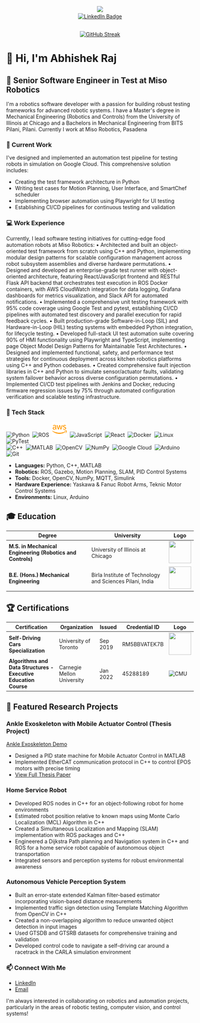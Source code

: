 <div id="header" align="center">
  <img src="https://media1.giphy.com/media/v1.Y2lkPTc5MGI3NjExanBsbWlxN2h3NHE4M2RoaXRjbWE2cG4wbDNoNGQ5ZTVzcnYzOGc4dyZlcD12MV9pbnRlcm5hbF9naWZfYnlfaWQmY3Q9Zw/qgQUggAC3Pfv687qPC/giphy.gif" width="100"/>
</div>
<div id="badges" align="center">
  <a href="https://www.linkedin.com/in/abhishekraj166/">
    <img src="https://img.shields.io/badge/LinkedIn-blue?style=for-the-badge&logo=linkedin&logoColor=white" alt="LinkedIn Badge"/>
  </a>
</div>
<div id="profile-view-count" align="center">
  <img src="https://komarev.com/ghpvc/?username=abhishekraj166&style=flat-square&color=blue" alt=""/>
</div>
<div align="center" width="100" height="50">

  [![GitHub Streak](http://github-readme-streak-stats.herokuapp.com?user=abhishekraj166&theme=dark&background=000000)](https://git.io/streak-stats)
  
</div>

# 👋 Hi, I'm Abhishek Raj

## 🤖 Senior Software Engineer in Test at Miso Robotics

I'm a robotics software developer with a passion for building robust testing frameworks for advanced robotic systems. I have a Master's degree in Mechanical Engineering (Robotics and Controls) from the University of Illinois at Chicago and a Bachelors in Mechanical Engineering from BITS Pilani, Pilani.
Currently I work at Miso Robotics, Pasadena


### 🔧 Current Work

I've designed and implemented an automation test pipeline for testing robots in simulation on Google Cloud. This comprehensive solution includes:
- Creating the test framework architecture in Python
- Writing test cases for Motion Planning, User Interface, and SmartChef scheduler
- Implementing browser automation using Playwright for UI testing
- Establishing CI/CD pipelines for continuous testing and validation

### 💻 Work Experience

Currently, I lead software testing initiatives for cutting-edge food automation robots at Miso Robotics:
• Architected and built an object-oriented test framework from scratch using C++ and Python, implementing modular design patterns for
scalable configuration management across robot subsystem assemblies and diverse hardware permutations.
• Designed and developed an enterprise-grade test runner with object-oriented architecture, featuring React/JavaScript frontend and
RESTful Flask API backend that orchestrates test execution in ROS Docker containers, with AWS CloudWatch integration for data
logging, Grafana dashboards for metrics visualization, and Slack API for automated notifications.
• Implemented a comprehensive unit testing framework with 95% code coverage using Google Test and pytest, establishing CI/CD
pipelines with automated test discovery and parallel execution for rapid feedback cycles.
• Built production-grade Software-in-Loop (SIL) and Hardware-in-Loop (HIL) testing systems with embedded Python integration, for
lifecycle testing.
• Developed full-stack UI test automation suite covering 90% of HMI functionality using Playwright and TypeScript, implementing page
Object Model Design Patterns for Maintainable Test Architectures.
• Designed and implemented functional, safety, and performance test strategies for continuous deployment across kitchen robotics
platforms using C++ and Python codebases.
• Created comprehensive fault injection libraries in C++ and Python to simulate sensor/actuator faults, validating system failover
behavior across diverse configuration permutations.
• Implemented CI/CD test pipelines with Jenkins and Docker, reducing firmware regression issues by 75% through automated
configuration verification and scalable testing infrastructure.

### 🔧 Tech Stack

<div>
  <img src="https://cdn.jsdelivr.net/gh/devicons/devicon/icons/python/python-original.svg" title="Python" alt="Python" width="50" height="50"/>&nbsp;
  <img src="https://cdn.jsdelivr.net/gh/devicons/devicon/icons/ros/ros-original-wordmark.svg" title="ROS" alt="ROS" width="50" height="50"/>&nbsp;
  <img src="https://github.com/devicons/devicon/blob/master/icons/amazonwebservices/amazonwebservices-plain-wordmark.svg" title="AWS" alt="AWS" width="40" height="40"/>&nbsp;
  <img src="https://cdn.jsdelivr.net/gh/devicons/devicon/icons/javascript/javascript-original.svg" title="JavaScript" alt="JavaScript" width="50" height="50"/>&nbsp;
  <img src="https://cdn.jsdelivr.net/gh/devicons/devicon/icons/react/react-original.svg" title="React" alt="React" width="50" height="50"/>&nbsp;
  <img src="https://cdn.jsdelivr.net/gh/devicons/devicon/icons/docker/docker-original.svg" title="Docker" alt="Docker" width="50" height="50"/>&nbsp;
  <img src="https://cdn.jsdelivr.net/gh/devicons/devicon/icons/linux/linux-original.svg" title="Linux" alt="Linux" width="50" height="50"/>&nbsp;
  <img src="https://cdn.jsdelivr.net/gh/devicons/devicon/icons/pytest/pytest-original.svg" title="PyTest" alt="PyTest" width="50" height="50"/>&nbsp;
</div>

<div>
  <img src="https://cdn.jsdelivr.net/gh/devicons/devicon/icons/cplusplus/cplusplus-original.svg" title="C++" alt="C++" width="50" height="50"/>&nbsp;
  <img src="https://cdn.jsdelivr.net/gh/devicons/devicon/icons/matlab/matlab-original.svg" title="MATLAB" alt="MATLAB" width="50" height="50"/>&nbsp;
  <img src="https://cdn.jsdelivr.net/gh/devicons/devicon/icons/opencv/opencv-original.svg" title="OpenCV" alt="OpenCV" width="50" height="50"/>&nbsp;
  <img src="https://cdn.jsdelivr.net/gh/devicons/devicon/icons/numpy/numpy-original.svg" title="NumPy" alt="NumPy" width="50" height="50"/>&nbsp;
  <img src="https://cdn.jsdelivr.net/gh/devicons/devicon/icons/googlecloud/googlecloud-original.svg" title="Google Cloud" alt="Google Cloud" width="50" height="50"/>&nbsp;
  <img src="https://cdn.jsdelivr.net/gh/devicons/devicon/icons/arduino/arduino-original.svg" title="Arduino" alt="Arduino" width="50" height="50"/>&nbsp;
  <img src="https://cdn.jsdelivr.net/gh/devicons/devicon/icons/git/git-original.svg" title="Git" alt="Git" width="50" height="50"/>&nbsp;
</div>

- **Languages:** Python, C++, MATLAB
- **Robotics:** ROS, Gazebo, Motion Planning, SLAM, PID Control Systems
- **Tools:** Docker, OpenCV, NumPy, MQTT, Simulink
- **Hardware Experience:** Yaskawa & Fanuc Robot Arms, Teknic Motor Control Systems
- **Environments:** Linux, Arduino

## 🎓 Education

| Degree | University | Logo |
|--------|------------|------|
| **M.S. in Mechanical Engineering (Robotics and Controls)** | University of Illinois at Chicago | <img src="https://upload.wikimedia.org/wikipedia/commons/9/96/University_of_Illinois_at_Chicago_circle_logo.svg" width="60" height="60"> |
| **B.E. (Hons.) Mechanical Engineering** | Birla Institute of Technology and Sciences Pilani, India | <img src="https://upload.wikimedia.org/wikipedia/en/d/d3/BITS_Pilani-Logo.svg" width="60" height="60"> |

## 🏆 Certifications

| Certification | Organization | Issued | Credential ID | Logo |
|---------------|--------------|--------|--------------|------|
| **Self-Driving Cars Specialization** | University of Toronto | Sep 2019 | RM5BBVATEK7B | <img src="https://upload.wikimedia.org/wikipedia/commons/thumb/9/97/Coursera-Logo_600x600.svg/1200px-Coursera-Logo_600x600.svg.png" width="60" height="60"> |
| **Algorithms and Data Structures - Executive Education Course** | Carnegie Mellon University | Jan 2022 | 45288189 | <img src="https://upload.wikimedia.org/wikipedia/commons/f/f3/Carnegie_Mellon_University_wordmark.svg" title="Carnegie Mellon University" alt="CMU" width="600" height="30"> |

## 🚀 Featured Research Projects

### Ankle Exoskeleton with Mobile Actuator Control (Thesis Project)
[Ankle Exoskeleton Demo](https://github.com/Abhishekraj166/Mobile-Actuator-for-Exosuit-/blob/master/exoskeleton_demo_uic.mp4)
- Designed a PID state machine for Mobile Actuator Control in MATLAB
- Implemented EtherCAT communication protocol in C++ to control EPOS motors with precise timing
- [View Full Thesis Paper](https://github.com/Abhishekraj166/Mobile-Actuator-for-Exosuit-/blob/master/exoskeleton_paper.pdf)

### Home Service Robot

- Developed ROS nodes in C++ for an object-following robot for home environments
- Estimated robot position relative to known maps using Monte Carlo Localization (MCL) Algorithm in C++
- Created a Simultaneous Localization and Mapping (SLAM) implementation with ROS packages and C++
- Engineered a Dijkstra Path planning and Navigation system in C++ and ROS for a home service robot capable of autonomous object transportation
- Integrated sensors and perception systems for robust environmental awareness

### Autonomous Vehicle Perception System
- Built an error-state extended Kalman filter-based estimator incorporating vision-based distance measurements
- Implemented traffic sign detection using Template Matching Algorithm from OpenCV in C++
- Created a non-overlapping algorithm to reduce unwanted object detection in input images
- Used GTSDB and GTSRB datasets for comprehensive training and validation
- Developed control code to navigate a self-driving car around a racetrack in the CARLA simulation environment


### 📫 Connect With Me

- [LinkedIn](https://www.linkedin.com/in/abhishekraj166/)
- [Email](mailto:abhishek.raj166@gmail.com)

I'm always interested in collaborating on robotics and automation projects, particularly in the areas of robotic testing, computer vision, and control systems!

<!--
**Abhishekraj166/Abhishekraj166** is a ✨ _special_ ✨ repository because its `README.md` (this file) appears on your GitHub profile.

Here are some ideas to get you started:

- 🔭 I’m currently working on ...
- 🌱 I’m currently learning ...
- 👯 I’m looking to collaborate on ...
- 🤔 I’m looking for help with ...
- 💬 Ask me about ...
- 📫 How to reach me: ...
- 😄 Pronouns: ...
- ⚡ Fun fact: ...
-->
